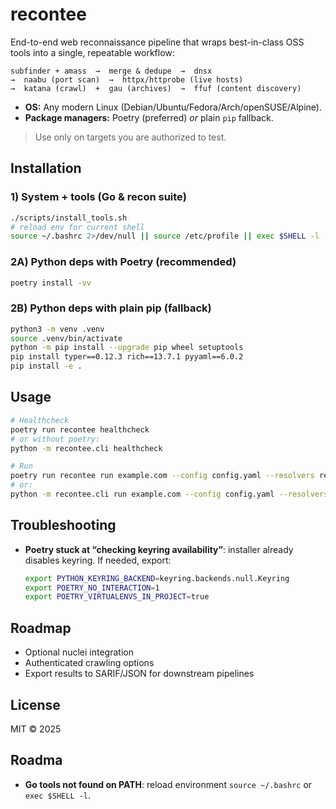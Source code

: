 # recontee

End-to-end web reconnaissance pipeline that wraps best-in-class OSS tools into a single, repeatable workflow:

```
subfinder + amass  →  merge & dedupe  →  dnsx
→  naabu (port scan)  →  httpx/httprobe (live hosts)
→  katana (crawl)  +  gau (archives)  →  ffuf (content discovery)
```

- **OS:** Any modern Linux (Debian/Ubuntu/Fedora/Arch/openSUSE/Alpine).
- **Package managers:** Poetry (preferred) *or* plain `pip` fallback.

> Use only on targets you are authorized to test.

## Installation

### 1) System + tools (Go & recon suite)

```bash
./scripts/install_tools.sh
# reload env for current shell
source ~/.bashrc 2>/dev/null || source /etc/profile || exec $SHELL -l
```

### 2A) Python deps with Poetry (recommended)

```bash
poetry install -vv
```

### 2B) Python deps with plain pip (fallback)

```bash
python3 -m venv .venv
source .venv/bin/activate
python -m pip install --upgrade pip wheel setuptools
pip install typer==0.12.3 rich==13.7.1 pyyaml==6.0.2
pip install -e .
```

## Usage

```bash
# Healthcheck
poetry run recontee healthcheck
# or without poetry:
python -m recontee.cli healthcheck

# Run
poetry run recontee run example.com --config config.yaml --resolvers resolvers.txt --force --rl-per-host 10
# or:
python -m recontee.cli run example.com --config config.yaml --resolvers resolvers.txt --force --rl-per-host 10
```

## Troubleshooting

- **Poetry stuck at “checking keyring availability”**: installer already disables keyring. If needed, export:
  ```bash
  export PYTHON_KEYRING_BACKEND=keyring.backends.null.Keyring
  export POETRY_NO_INTERACTION=1
  export POETRY_VIRTUALENVS_IN_PROJECT=true

## Roadmap
- Optional nuclei integration
- Authenticated crawling options
- Export results to SARIF/JSON for downstream pipelines

## License
MIT © 2025
## Roadma  
- **Go tools not found on PATH**: reload environment `source ~/.bashrc` or `exec $SHELL -l`.
